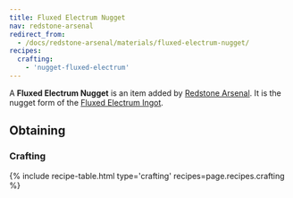 ```yaml
---
title: Fluxed Electrum Nugget
nav: redstone-arsenal
redirect_from:
  - /docs/redstone-arsenal/materials/fluxed-electrum-nugget/
recipes:
  crafting:
    - 'nugget-fluxed-electrum'
---
```


A **Fluxed Electrum Nugget** is an item added by [Redstone Arsenal](/docs/redstone-arsenal/). It is the nugget form of the [Fluxed Electrum Ingot](/docs/redstone-arsenal/materials/fluxed-electrum-ingot).

Obtaining
---------

### Crafting
{% include recipe-table.html type='crafting' recipes=page.recipes.crafting %}
